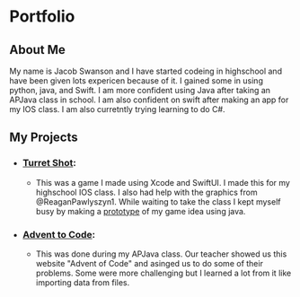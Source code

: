 # Portfolio

## About Me

My name is Jacob Swanson and I have started codeing in highschool and have been given lots expericen because of it. I gained some in using python, java, and Swift. I am more confident using Java after taking an APJava class in school. I am also confident on swift after making an app for my IOS class. I am also curretntly trying learning to do C#.

## My Projects
- ### [Turret Shot](https://github.com/EPHS-iOS/Turret-Shot): 
  - This was a game I made using Xcode and SwiftUI. I made this for my highschool IOS class. I also had help with the graphics from @ReaganPawlyszyn1. While waiting to take the class I kept myself busy by making a [prototype](https://github.com/JakE-fiSh/Portfolio/tree/main/Turret-Shot_Java) of my game idea using java.
- ### [Advent to Code](https://github.com/JakE-fiSh/Java-Class): 
  - This was done during my APJava class. Our teacher showed us this website "Advent of Code" and asinged us to do some of their problems. Some were more challenging but I learned a lot from it like importing data from files.
